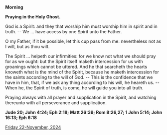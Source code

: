 **Morning**

**Praying in the Holy Ghost.**
 
God is a Spirit: and they that worship him must worship him in spirit and in truth. -- We ... have access by one Spirit unto the Father.
 
O my Father, if it be possible, let this cup pass from me: nevertheless not as I will, but as thou wilt.
 
The Spirit ... helpeth our infirmities: for we know not what we should pray for as we ought: but the Spirit itself maketh intercession for us with groanings which cannot be uttered. And he that searcheth the hearts knoweth what is the mind of the Spirit, because he maketh intercession for the saints according to the will of God. -- This is the confidence that we have in him, that, if we ask any thing according to his will, he heareth us. -- When he, the Spirit of truth, is come, he will guide you into all truth.
 
Praying always with all prayer and supplication in the Spirit, and watching thereunto with all perseverance and supplication.  

**Jude 20; John 4:24; Eph 2:18; Matt 26:39; Rom 8:26,27; 1 John 5:14; John 16:13; Eph 6:18**

[Friday 22-November, 2024](https://t.me/daily_light)
